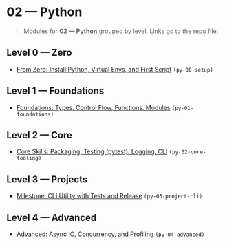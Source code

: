 # 02 — Python

> Modules for **02 — Python** grouped by level. Links go to the repo file.

## Level 0 — Zero

- [From Zero: Install Python, Virtual Envs, and First Script](https://github.com/AyhamJo7/Zero-2-Pro/blob/main/02-python/py-00-setup.md) `(py-00-setup)`

## Level 1 — Foundations

- [Foundations: Types, Control Flow, Functions, Modules](https://github.com/AyhamJo7/Zero-2-Pro/blob/main/02-python/py-01-foundations.md) `(py-01-foundations)`

## Level 2 — Core

- [Core Skills: Packaging, Testing (pytest), Logging, CLI](https://github.com/AyhamJo7/Zero-2-Pro/blob/main/02-python/py-02-core-tooling.md) `(py-02-core-tooling)`

## Level 3 — Projects

- [Milestone: CLI Utility with Tests and Release](https://github.com/AyhamJo7/Zero-2-Pro/blob/main/02-python/py-03-project-cli.md) `(py-03-project-cli)`

## Level 4 — Advanced

- [Advanced: Async IO, Concurrency, and Profiling](https://github.com/AyhamJo7/Zero-2-Pro/blob/main/02-python/py-04-advanced.md) `(py-04-advanced)`
